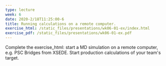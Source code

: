 ```yaml
---
type: lecture
week: 6
date: 2020-2/18T11:25:00-6
title: Running calculations on a remote computer.
exercise_html: /static_files/presentations/wk06-01-ex/index.html
exercise_pdf: /static_files/presentations/wk06-01-ex.pdf
---
```

Complete the exercise_html: start a MD simulation on a remote computer, e.g. PSC Bridges from XSEDE. Start production calculations of your team's target.
